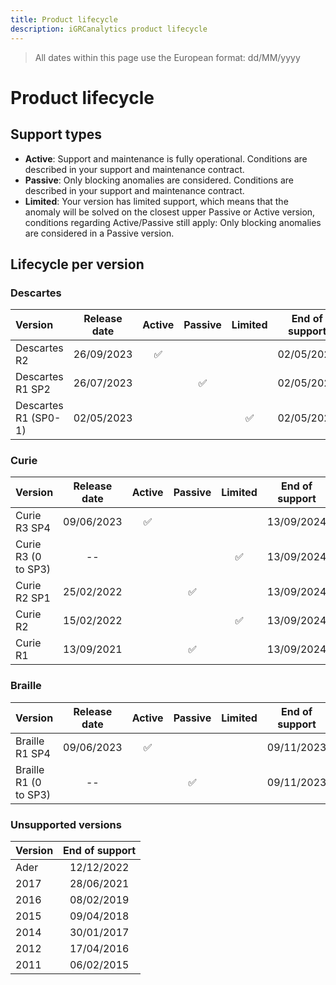 ```yaml
---
title: Product lifecycle
description: iGRCanalytics product lifecycle
---
```


> All dates within this page use the European format: dd/MM/yyyy

# Product lifecycle

## Support types

- **Active**: Support and maintenance is fully operational. Conditions are described in your support and maintenance contract.  
- **Passive**: Only blocking anomalies are considered. Conditions are described in your support and maintenance contract.  
- **Limited**: Your version has limited support, which means that the anomaly will be solved on the closest upper Passive or Active version, conditions regarding Active/Passive still apply: Only blocking anomalies are considered in a Passive version.  

## Lifecycle per version

### Descartes

| Version              | Release date |       Active       |      Passive       |      Limited       | End of support |
| :------------------- | :----------: | :----------------: | :----------------: | :----------------: | :------------: |
| Descartes R2         |  26/09/2023  | :white_check_mark: |                    |                    |   02/05/2026   |
| Descartes R1 SP2     |  26/07/2023  |                    | :white_check_mark: |                    |   02/05/2026   |
| Descartes R1 (SP0-1) |  02/05/2023  |                    |                    | :white_check_mark: |   02/05/2026   |

### Curie

| Version             | Release date |       Active       |      Passive       |      Limited       | End of support |
| :------------------ | :----------: | :----------------: | :----------------: | :----------------: | :------------: |
| Curie R3 SP4        |  09/06/2023  | :white_check_mark: |                    |                    |   13/09/2024   |
| Curie R3 (0 to SP3) |      --      |                    |                    | :white_check_mark: |   13/09/2024   |
| Curie R2 SP1        |  25/02/2022  |                    | :white_check_mark: |                    |   13/09/2024   |
| Curie R2            |  15/02/2022  |                    |                    | :white_check_mark: |   13/09/2024   |
| Curie R1            |  13/09/2021  |                    | :white_check_mark: |                    |   13/09/2024   |

### Braille

| Version               | Release date |       Active       |      Passive       | Limited | End of support |
| :-------------------- | :----------: | :----------------: | :----------------: | :-----: | :------------: |
| Braille R1 SP4        |  09/06/2023  | :white_check_mark: |                    |         |   09/11/2023   |
| Braille R1 (0 to SP3) |      --      |                    | :white_check_mark: |         |   09/11/2023   |

### Unsupported versions

| Version | End of support |
| :------ | :------------: |
| Ader    |   12/12/2022   |
| 2017    |   28/06/2021   |
| 2016    |   08/02/2019   |
| 2015    |   09/04/2018   |
| 2014    |   30/01/2017   |
| 2012    |   17/04/2016   |
| 2011    |   06/02/2015   |
